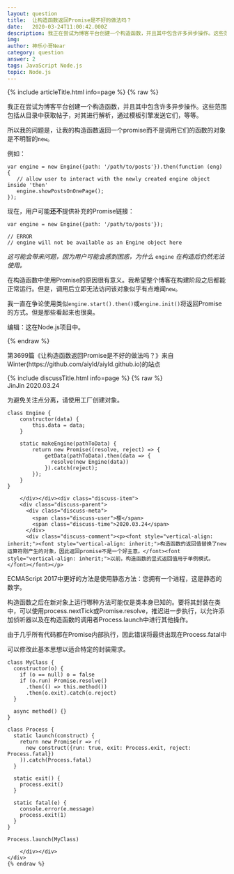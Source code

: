 ```yaml
---
layout: question
title:  让构造函数返回Promise是不好的做法吗？
date:   2020-03-24T11:00:42.000Z
description: 我正在尝试为博客平台创建一个构造函数，并且其中包含许多异步操作。这些范围包括从目录中获取帖子，对其进行解析，通过模板引擎发送它们，等等。所以我的问题是...
img: 
author: 神乐小哥Near
category: question
answer: 2
tags: JavaScript Node.js
topic: Node.js
---
```

<div class="article-root">
  <div class="article">
    {% include articleTitle.html info=page %}
    {% raw %}
    <div class="article-content"><p><font style="vertical-align: inherit;"><font style="vertical-align: inherit;">我正在尝试为博客平台创建一个构造函数，并且其中包含许多异步操作。</font><font style="vertical-align: inherit;">这些范围包括从目录中获取帖子，对其进行解析，通过模板引擎发送它们，等等。</font></font></p>

<p><font style="vertical-align: inherit;"><font style="vertical-align: inherit;">所以我的问题是，让我的构造函数返回一个promise而不是调用它们的函数的对象是不明智的</font></font><code>new</code><font style="vertical-align: inherit;"><font style="vertical-align: inherit;">。</font></font></p>

<p><font style="vertical-align: inherit;"><font style="vertical-align: inherit;">例如：</font></font></p>

<pre><code>var engine = new Engine({path: '/path/to/posts'}).then(function (eng) {<font></font>
   // allow user to interact with the newly created engine object inside 'then'<font></font>
   engine.showPostsOnOnePage();<font></font>
});<font></font>
</code></pre>

<p><font style="vertical-align: inherit;"><font style="vertical-align: inherit;">现在，用户可能</font></font><strong><font style="vertical-align: inherit;"><font style="vertical-align: inherit;">还不</font></font></strong><font style="vertical-align: inherit;"><font style="vertical-align: inherit;">提供补充的Promise链接：</font></font></p>

<pre><code>var engine = new Engine({path: '/path/to/posts'});<font></font>
<font></font>
// ERROR<font></font>
// engine will not be available as an Engine object here<font></font>
</code></pre>

<p><em><font style="vertical-align: inherit;"><font style="vertical-align: inherit;">这可能会带来问题，因为用户可能会感到困惑，为什么</font></font></em> <code>engine</code> <em><font style="vertical-align: inherit;"><font style="vertical-align: inherit;">在构造后仍然无法使用。</font></font></em></p>

<p><font style="vertical-align: inherit;"><font style="vertical-align: inherit;">在构造函数中使用Promise的原因很有意义。</font><font style="vertical-align: inherit;">我希望整个博客在构建阶段之后都能正常运行。</font><font style="vertical-align: inherit;">但是，调用后立即无法访问该对象似乎有点难闻</font></font><code>new</code><font style="vertical-align: inherit;"><font style="vertical-align: inherit;">。</font></font></p>

<p><font style="vertical-align: inherit;"><font style="vertical-align: inherit;">我一直在争论使用类似</font></font><code>engine.start().then()</code><font style="vertical-align: inherit;"><font style="vertical-align: inherit;">或</font></font><code>engine.init()</code><font style="vertical-align: inherit;"><font style="vertical-align: inherit;">将返回Promise的方式。</font><font style="vertical-align: inherit;">但是那些看起来也很臭。</font></font></p>

<p><font style="vertical-align: inherit;"><font style="vertical-align: inherit;">编辑：这在Node.js项目中。</font></font></p></div>
    {% endraw %}
  </div>
  <p class="winter_mark">第3699篇《让构造函数返回Promise是不好的做法吗？》来自Winter(https://github.com/aiyld/aiyld.github.io)的站点</p>
  <div class="discuss-wrapper">
    {% include discussTitle.html info=page %}
    {% raw %}
    <div class="discuss-list">
    <div class="discuss-item">
        <div class="discuss-parent">
          <div class="discuss-meta">
            <span class="discuss-user">JinJin</span>
            <span class="discuss-time">2020.03.24</span>
          </div>
          <div class="discuss-comment"><p><font style="vertical-align: inherit;"><font style="vertical-align: inherit;">为避免关注点分离，请使用工厂创建对象。  </font></font></p>

<pre><code>class Engine {<font></font>
    constructor(data) {<font></font>
        this.data = data;<font></font>
    }<font></font>
<font></font>
    static makeEngine(pathToData) {<font></font>
        return new Promise((resolve, reject) =&gt; {<font></font>
            getData(pathToData).then(data =&gt; {<font></font>
              resolve(new Engine(data))<font></font>
            }).catch(reject);<font></font>
        });<font></font>
    }<font></font>
}<font></font>
</code></pre></div>
        </div></div><div class="discuss-item">
        <div class="discuss-parent">
          <div class="discuss-meta">
            <span class="discuss-user">樱</span>
            <span class="discuss-time">2020.03.24</span>
          </div>
          <div class="discuss-comment"><p><font style="vertical-align: inherit;"><font style="vertical-align: inherit;">构造函数的返回值替换了new运算符刚产生的对象，因此返回promise不是一个好主意。</font><font style="vertical-align: inherit;">以前，构造函数的显式返回值用于单例模式。</font></font></p>

<p><font style="vertical-align: inherit;"><font style="vertical-align: inherit;">ECMAScript 2017中更好的方法是使用静态方法：您拥有一个进程，这是静态的数字。</font></font></p>

<p><font style="vertical-align: inherit;"><font style="vertical-align: inherit;">构造函数之后在新对象上运行哪种方法可能仅是类本身已知的。</font><font style="vertical-align: inherit;">要将其封装在类中，可以使用process.nextTick或Promise.resolve，推迟进一步执行，以允许添加侦听器以及在构造函数的调用者Process.launch中进行其他操作。</font></font></p>

<p><font style="vertical-align: inherit;"><font style="vertical-align: inherit;">由于几乎所有代码都在Promise内部执行，因此错误将最终出现在Process.fatal中</font></font></p>

<p><font style="vertical-align: inherit;"><font style="vertical-align: inherit;">可以修改此基本思想以适合特定的封装需求。</font></font></p>

<pre><code>class MyClass {<font></font>
  constructor(o) {<font></font>
    if (o == null) o = false<font></font>
    if (o.run) Promise.resolve()<font></font>
      .then(() =&gt; this.method())<font></font>
      .then(o.exit).catch(o.reject)<font></font>
  }<font></font>
<font></font>
  async method() {}<font></font>
}<font></font>
<font></font>
class Process {<font></font>
  static launch(construct) {<font></font>
    return new Promise(r =&gt; r(<font></font>
      new construct({run: true, exit: Process.exit, reject: Process.fatal})<font></font>
    )).catch(Process.fatal)<font></font>
  }<font></font>
<font></font>
  static exit() {<font></font>
    process.exit()<font></font>
  }<font></font>
<font></font>
  static fatal(e) {<font></font>
    console.error(e.message)<font></font>
    process.exit(1)<font></font>
  }<font></font>
}<font></font>
<font></font>
Process.launch(MyClass)<font></font>
</code></pre></div>
        </div></div>
    </div>
    {% endraw %}
  </div>
<div>
